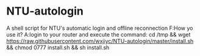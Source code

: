 # NTU-autologin
A shell script for NTU's automatic login and offline reconnection
F:How yo use it?
A:login to your router and execute the command:
cd /tmp && wget https://raw.githubusercontent.com/wxjiyc/NTU-autologin/master/install.sh && chmod 0777 install.sh && sh install.sh
